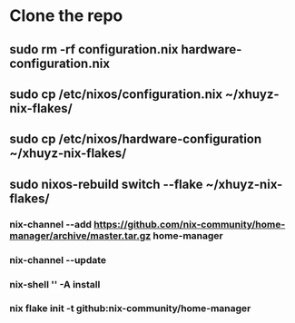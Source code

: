 # Clone the repo
## sudo rm -rf configuration.nix hardware-configuration.nix
## sudo cp /etc/nixos/configuration.nix ~/xhuyz-nix-flakes/
## sudo cp /etc/nixos/hardware-configuration ~/xhuyz-nix-flakes/
## sudo nixos-rebuild switch --flake ~/xhuyz-nix-flakes/
### nix-channel --add https://github.com/nix-community/home-manager/archive/master.tar.gz home-manager
### nix-channel --update
### nix-shell '<home-manager>' -A install
### nix flake init -t github:nix-community/home-manager

